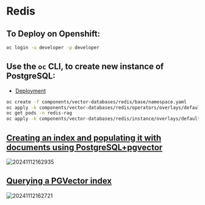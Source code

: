 # Redis

## To Deploy on Openshift:

```bash
oc login -u developer -p developer
```

## Use the `oc` CLI, to create new instance of PostgreSQL:
 * [Deployment](https://github.com/VectorStream/vector-stream/tree/main/components/vector-databases/redis)
```bash
oc create -f components/vector-databases/redis/base/namespace.yaml
oc apply -k components/vector-databases/redis/operators/overlays/default
oc get pods -n redis-rag
oc apply -k components/vector-databases/redis/instance/overlays/default
```

## [Creating an index and populating it with documents using PostgreSQL+pgvector](Langchain-PgVector-Ingest.ipynb)
![20241112162935](https://i.imgur.com/L6Ust1M.png)

## [Querying a PGVector index](Langchain-PgVector-Query.ipynb)
![20241112162721](https://i.imgur.com/qm0ATb3.png)